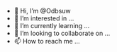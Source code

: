 - 👋 Hi, I’m @Odbsuw
- 👀 I’m interested in ...
- 🌱 I’m currently learning ...
- 💞️ I’m looking to collaborate on ...
- 📫 How to reach me ...

<!---
Odbsuw/Odbsuw is a ✨ special ✨ repository because its `README.md` (this file) appears on your GitHub profile.
You can click the Preview link to take a look at your changes.
--->
